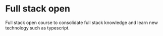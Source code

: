 # Full stack open

Full stack open course to consolidate full stack knowledge and learn new technology such as typescript.
